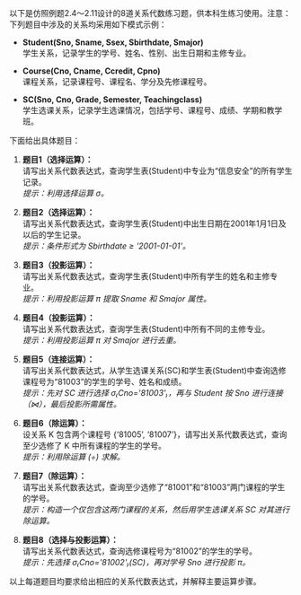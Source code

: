 以下是仿照例题2.4～2.11设计的8道关系代数练习题，供本科生练习使用。注意：下列题目中涉及的关系均采用如下模式示例：

- **Student(Sno, Sname, Ssex, Sbirthdate, Smajor)**  
  学生关系，记录学生的学号、姓名、性别、出生日期和主修专业。

- **Course(Cno, Cname, Ccredit, Cpno)**  
  课程关系，记录课程号、课程名、学分及先修课程号。

- **SC(Sno, Cno, Grade, Semester, Teachingclass)**  
  学生选课关系，记录学生选课情况，包括学号、课程号、成绩、学期和教学班。

下面给出具体题目：

1. **题目1（选择运算）：**  
   请写出关系代数表达式，查询学生表(Student)中专业为“信息安全”的所有学生记录。  
   *提示：利用选择运算 σ。*

2. **题目2（选择运算）：**  
   请写出关系代数表达式，查询学生表(Student)中出生日期在2001年1月1日及以后的学生记录。  
   *提示：条件形式为 Sbirthdate ≥ '2001-01-01'。*

3. **题目3（投影运算）：**  
   请写出关系代数表达式，查询学生表(Student)中所有学生的姓名和主修专业。  
   *提示：利用投影运算 π 提取 Sname 和 Smajor 属性。*

4. **题目4（投影运算）：**  
   请写出关系代数表达式，查询学生表(Student)中所有不同的主修专业。  
   *提示：利用投影运算 π 对 Smajor 进行去重。*

5. **题目5（连接运算）：**  
   请写出关系代数表达式，从学生选课关系(SC)和学生表(Student)中查询选修课程号为“81003”的学生的学号、姓名和成绩。  
   *提示：先对 SC 进行选择 σ₍Cno='81003'₎，再与 Student 按 Sno 进行连接（⋈），最后投影所需属性。*

6. **题目6（除运算）：**  
   设关系 K 包含两个课程号 {‘81005’, ‘81007’}，请写出关系代数表达式，查询至少选修了 K 中所有课程的学生的学号。  
   *提示：利用除运算 (÷) 求解。*

7. **题目7（除运算）：**  
   请写出关系代数表达式，查询至少选修了“81001”和“81003”两门课程的学生的学号。  
   *提示：构造一个仅包含这两门课程的关系，然后用学生选课关系 SC 对其进行除运算。*

8. **题目8（选择与投影运算）：**  
   请写出关系代数表达式，查询选修课程号为“81002”的学生的学号。  
   *提示：先选择 σ₍Cno='81002'₎(SC)，再对学号 Sno 进行投影 π。*

以上每道题目均要求给出相应的关系代数表达式，并解释主要运算步骤。

